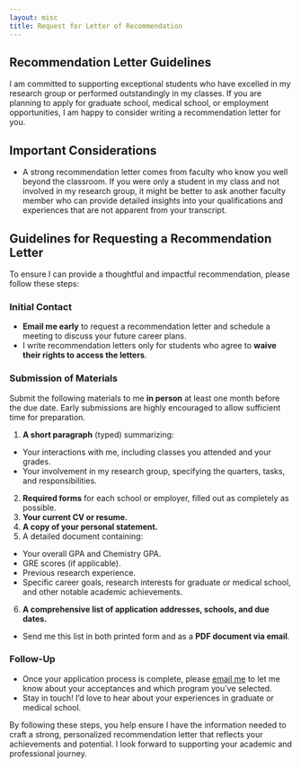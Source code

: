 ```yaml
---
layout: misc
title: Request for Letter of Recommendation
---
```

## Recommendation Letter Guidelines

I am committed to supporting exceptional students who have excelled in my research group or performed outstandingly in my classes. If you are planning to apply for graduate school, medical school, or employment opportunities, I am happy to consider writing a recommendation letter for you.

## Important Considerations

- A strong recommendation letter comes from faculty who know you well beyond the classroom. If you were only a student in my class and not involved in my research group, it might be better to ask another faculty member who can provide detailed insights into your qualifications and experiences that are not apparent from your transcript.

## Guidelines for Requesting a Recommendation Letter

To ensure I can provide a thoughtful and impactful recommendation, please follow these steps:

### Initial Contact
- **Email me early** to request a recommendation letter and schedule a meeting to discuss your future career plans.
- I write recommendation letters only for students who agree to **waive their rights to access the letters**.

### Submission of Materials
Submit the following materials to me **in person** at least one month before the due date. Early submissions are highly encouraged to allow sufficient time for preparation.

1. **A short paragraph** (typed) summarizing:
  - Your interactions with me, including classes you attended and your grades.
  - Your involvement in my research group, specifying the quarters, tasks, and responsibilities.
2. **Required forms** for each school or employer, filled out as completely as possible.
3. **Your current CV or resume.**
4. **A copy of your personal statement.**
5. A detailed document containing:
  - Your overall GPA and Chemistry GPA.
  - GRE scores (if applicable).
  - Previous research experience.
  - Specific career goals, research interests for graduate or medical school, and other notable academic achievements.
6. **A comprehensive list of application addresses, schools, and due dates.**
  - Send me this list in both printed form and as a **PDF document via email**.

### Follow-Up
- Once your application process is complete, please [email me](/contact) to let me know about your acceptances and which program you’ve selected.
- Stay in touch! I’d love to hear about your experiences in graduate or medical school.

By following these steps, you help ensure I have the information needed to craft a strong, personalized recommendation letter that reflects your achievements and potential. I look forward to supporting your academic and professional journey.

